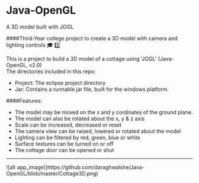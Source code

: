 # Java-OpenGL
A 3D model built with JOGL  

####Third-Year college project to create a 3D model with camera and lighting controls :mortar_board: :three:  

This is a project to build a 3D model of a cottage using 'JOGL' (Java-OpenGL, v2.0)  
The directories included in this repo:  
* Project: The eclipse project directory
* Jar: Contains a runnable jar file, built for the windows platform.  

####Features:  
- The model may be moved on the x and y cordinates of the ground plane.
- The model can also be rotated about the x, y & z axis
- Scale can be increased, decreased or reset
- The camera view can be raised, lowered or rotated about the model  
- Lighting can be filtered by red, green, blue or white
- Surface textures can be turned on or off
- The cottage door can be opened or shut

<hr/>
![alt app_image](https://github.com/daraghwalshe/Java-OpenGL/blob/master/Cottage3D.png)

